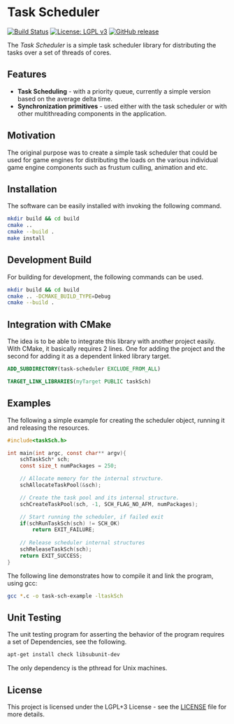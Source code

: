 # Task Scheduler

[![Build Status](https://travis-ci.org/voldien/task-scheduler.svg?branch=master)](https://travis-ci.org/voldien/task-scheduler)
[![License: LGPL v3](https://img.shields.io/badge/License-LGPLv3-blue.svg)](https://www.gnu.org/licenses/lgpl-3.0)
[![GitHub release](https://img.shields.io/github/release/voldien/task-scheduler.svg)](https://github.com/voldien/task-scheduler/releases)

The _Task Scheduler_ is a simple task scheduler library for distributing the tasks over a set of threads of cores.

## Features

* **Task Scheduling** - with a priority queue, currently a simple version based on the average delta time.
* **Synchronization primitives** - used either with the task scheduler or with other multithreading components in the application.

## Motivation

The original purpose was to create a simple task scheduler that could be used for game engines for distributing the loads on the various individual game engine components such as frustum culling, animation and etc.

## Installation

The software can be easily installed with invoking the following command.

```bash
mkdir build && cd build
cmake ..
cmake --build .
make install
```

## Development Build

For building for development, the following commands can be used.

```bash
mkdir build && cd build
cmake .. -DCMAKE_BUILD_TYPE=Debug
cmake --build .
```

## Integration with CMake

The idea is to be able to integrate this library with another project easily. With CMake, it basically requires 2 lines. One for adding the project and the second for adding it as a dependent linked library target.

```cmake
ADD_SUBDIRECTORY(task-scheduler EXCLUDE_FROM_ALL)
```

```cmake
TARGET_LINK_LIBRARIES(myTarget PUBLIC taskSch)
```

## Examples

The following a simple example for creating the scheduler object, running it and releasing the resources.

```c
#include<taskSch.h>

int main(int argc, const char** argv){
    schTaskSch* sch;
    const size_t numPackages = 250;

    // Allocate memory for the internal structure.
    schAllocateTaskPool(&sch);

    // Create the task pool and its internal structure.
    schCreateTaskPool(sch, -1, SCH_FLAG_NO_AFM, numPackages);

    // Start running the scheduler, if failed exit
    if(schRunTaskSch(sch) != SCH_OK)
        return EXIT_FAILURE;
        
    // Release scheduler internal structures
    schReleaseTaskSch(sch);
    return EXIT_SUCCESS;
}

```

The following line demonstrates how to compile it and link the program, using gcc:

```bash
gcc *.c -o task-sch-example -ltaskSch
```

## Unit Testing

The unit testing program for asserting the behavior of the program requires a set of Dependencies, see the following.

```bash
apt-get install check libsubunit-dev
```

The only dependency is the pthread for Unix machines.

## License

This project is licensed under the LGPL+3 License - see the [LICENSE](LICENSE) file for more details.
